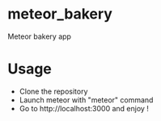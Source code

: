 # meteor_bakery
Meteor bakery app

# Usage
- Clone the repository
- Launch meteor with "meteor" command
- Go to http://localhost:3000 and enjoy !

